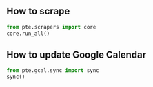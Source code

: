 How to scrape
-------------


```python
from pte.scrapers import core
core.run_all()
```

How to update Google Calendar
-----------------------------

```python
from pte.gcal.sync import sync
sync()
```
